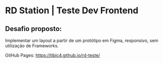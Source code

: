 # RD Station | Teste Dev Frontend

## Desafio proposto:
Implementar um layout a partir de um protótipo em Figma, responsivo, sem utilização de Frameworks.


GitHub Pages:  https://tibic4.github.io/rd-teste/
